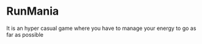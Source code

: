 # RunMania
It is an hyper casual game where you have to manage your energy to go as far as possible
